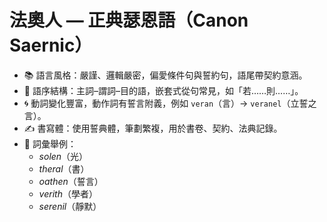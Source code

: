 # 法奧人 — 正典瑟恩語（Canon Saernic）

- 📚 語言風格：嚴謹、邏輯嚴密，偏愛條件句與誓約句，語尾帶契約意涵。
- 🧠 語序結構：主詞–謂詞–目的語，嵌套式從句常見，如「若……則……」。
- 🌀 動詞變化豐富，動作詞有誓言附義，例如 `veran`（言）→ `veranel`（立誓之言）。
- ✍️ 書寫體：使用誓典體，筆劃繁複，用於書卷、契約、法典記錄。
- 📖 詞彙舉例：  
  - *solen*（光）  
  - *theral*（書）  
  - *oathen*（誓言）  
  - *verith*（學者）  
  - *serenil*（靜默）